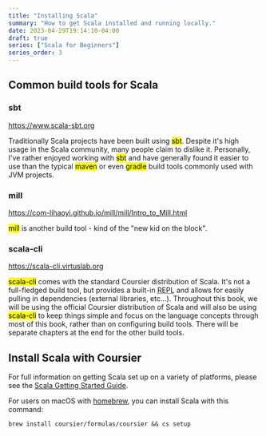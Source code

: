 ```yaml
---
title: "Installing Scala"
summary: "How to get Scala installed and running locally."
date: 2023-04-29T19:14:10-04:00
draft: true
series: ["Scala for Beginners"]
series_order: 3
---
```


## Common build tools for Scala

### sbt

https://www.scala-sbt.org

Traditionally Scala projects have been built using <mark>sbt</mark>. Despite it's high usage in the Scala community, many people claim to dislike it. Personally, I've rather enjoyed working with <mark>sbt</mark> and have generally found it easier to use than the typical <mark>maven</mark> or even <mark>gradle</mark> build tools commonly used with JVM projects.

### mill

https://com-lihaoyi.github.io/mill/mill/Intro_to_Mill.html

<mark>mill</mark> is another build tool - kind of the "new kid on the block".

### scala-cli

https://scala-cli.virtuslab.org

<mark>scala-cli</mark> comes with the standard Coursier distribution of Scala. It's not a full-fledged build tool, but provides a built-in <abbr title="A read–eval–print loop (REPL), also termed an interactive toplevel or language shell, is a simple interactive computer programming environment that takes single user inputs, executes them, and returns the result to the user; a program written in a REPL environment is executed piecewise. The term usually refers to programming interfaces similar to the classic Lisp machine interactive environment. Common examples include command-line shells and similar environments for programming languages, and the technique is very characteristic of scripting languages.">REPL</abbr> and allows for easily pulling in dependencies (external libraries, etc...). Throughout this book, we will be using the official Coursier distribution of Scala and will also be using <mark>scala-cli</mark> to keep things simple and focus on the language concepts through most of this book, rather than on configuring build tools. There will be separate chapters at the end for the other build tools.

## Install Scala with Coursier

For full information on getting Scala set up on a variety of platforms, please see the [Scala Getting Started Guide](https://docs.scala-lang.org/getting-started/index.html).

For users on macOS with [homebrew](https://brew.sh), you can install Scala with this command:

```shell
brew install coursier/formulas/coursier && cs setup
```
